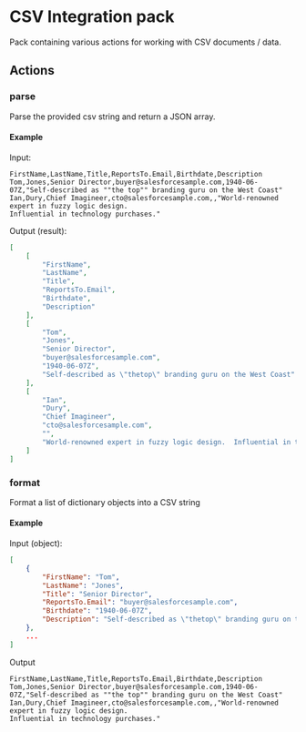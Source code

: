 # CSV Integration pack

Pack containing various actions for working with CSV documents / data.

## Actions

### parse

Parse the provided csv string and return a JSON array.

#### Example

Input:

```csv
FirstName,LastName,Title,ReportsTo.Email,Birthdate,Description
Tom,Jones,Senior Director,buyer@salesforcesample.com,1940-06-07Z,"Self-described as ""the top"" branding guru on the West Coast"
Ian,Dury,Chief Imagineer,cto@salesforcesample.com,,"World-renowned expert in fuzzy logic design. 
Influential in technology purchases."
```

Output (result):

```json
[
    [
        "FirstName",
        "LastName",
        "Title",
        "ReportsTo.Email",
        "Birthdate",
        "Description"
    ],
    [
        "Tom",
        "Jones",
        "Senior Director",
        "buyer@salesforcesample.com",
        "1940-06-07Z",
        "Self-described as \"thetop\" branding guru on the West Coast"
    ],
    [
        "Ian",
        "Dury",
        "Chief Imagineer",
        "cto@salesforcesample.com",
        "",
        "World-renowned expert in fuzzy logic design.  Influential in technology purchases."
    ]
]
```

### format

Format a list of dictionary objects into a CSV string

#### Example


Input (object):

```json
[
    {
        "FirstName": "Tom",
        "LastName": "Jones",
        "Title": "Senior Director",
        "ReportsTo.Email": "buyer@salesforcesample.com",
        "Birthdate": "1940-06-07Z",
        "Description": "Self-described as \"thetop\" branding guru on the West Coast"
    },
    ...
]
```

Output

```csv
FirstName,LastName,Title,ReportsTo.Email,Birthdate,Description
Tom,Jones,Senior Director,buyer@salesforcesample.com,1940-06-07Z,"Self-described as ""the top"" branding guru on the West Coast"
Ian,Dury,Chief Imagineer,cto@salesforcesample.com,,"World-renowned expert in fuzzy logic design. 
Influential in technology purchases."
```